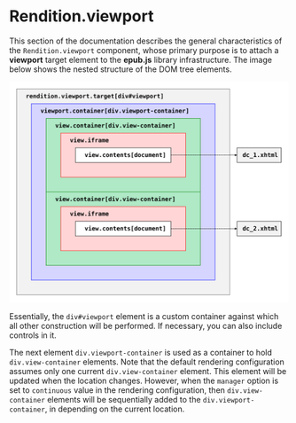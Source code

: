 # Rendition.viewport

This section of the documentation describes the general characteristics of the `Rendition.viewport` component, whose primary purpose is to attach a **viewport** target element to the **epub.js** library infrastructure. The image below shows the nested structure of the DOM tree elements.

![image-1](../assets/rendition-viewport.svg)

Essentially, the `div#viewport` element is a custom container against which all other construction will be performed. If necessary, you can also include controls in it.

The next element `div.viewport-container` is used as a container to hold `div.view-container` elements. Note that the default rendering configuration assumes only one current `div.view-container` element. This element will be updated when the location changes. However, when the `manager` option is set to `continuous` value in the rendering configuration, then `div.view-container` elements will be sequentially added to the `div.viewport-container`, in depending on the current location.
